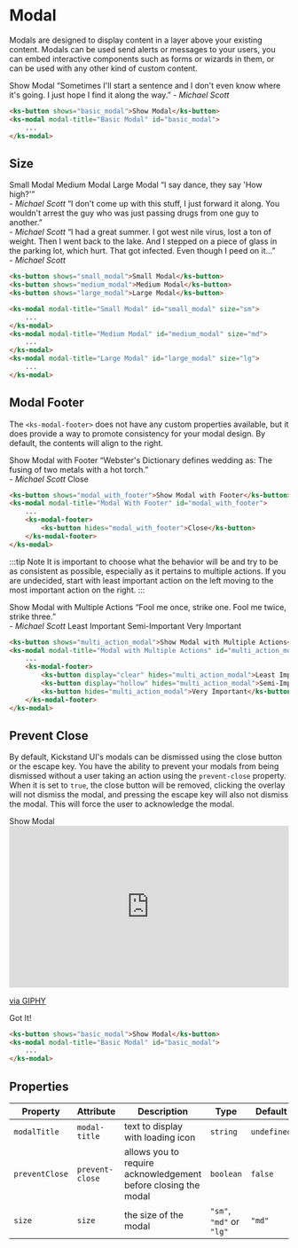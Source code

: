 # Modal

Modals are designed to display content in a layer above your existing content. Modals can be used send alerts or messages to your users, you can embed interactive components such as forms or wizards in them, or can be used with any other kind of custom content.

<div class="my-xl">
    <ks-button shows="basic_modal">Show Modal</ks-button>
    <ks-modal modal-title="Basic Modal" id="basic_modal">
        “Sometimes I'll start a sentence and I don't even know where it's going. I just hope I find it along the way.”
        <i>- Michael Scott</i>
    </ks-modal>
</div>

```html
<ks-button shows="basic_modal">Show Modal</ks-button>
<ks-modal modal-title="Basic Modal" id="basic_modal">
    ...
</ks-modal>
```

## Size

<div class="my-xl">
    <ks-button shows="small_modal">Small Modal</ks-button>
    <ks-button shows="medium_modal">Medium Modal</ks-button>
    <ks-button shows="large_modal">Large Modal</ks-button>
    <ks-modal modal-title="Small Modal" id="small_modal" size="sm">
        “I say dance, they say 'How high?'”<br>
        <i>- Michael Scott</i>
    </ks-modal>
    <ks-modal modal-title="Medium Modal" id="medium_modal" size="md">
        “I don't come up with this stuff, I just forward it along. You wouldn't arrest the guy who was just passing drugs from one guy to another.”<br>
        <i>- Michael Scott</i>
    </ks-modal>
    <ks-modal modal-title="Large Modal" id="large_modal" size="lg">
        “I had a great summer. I got west nile virus, lost a ton of weight. Then I went back to the lake. And I stepped on a piece of glass in the parking lot, which hurt. That got infected. Even though I peed on it...”<br>
        <i>- Michael Scott</i>
    </ks-modal>
</div>

```html
<ks-button shows="small_modal">Small Modal</ks-button>
<ks-button shows="medium_modal">Medium Modal</ks-button>
<ks-button shows="large_modal">Large Modal</ks-button>

<ks-modal modal-title="Small Modal" id="small_modal" size="sm">
    ...
</ks-modal>
<ks-modal modal-title="Medium Modal" id="medium_modal" size="md">
    ...
</ks-modal>
<ks-modal modal-title="Large Modal" id="large_modal" size="lg">
    ...
</ks-modal>
```

## Modal Footer

The `<ks-modal-footer>` does not have any custom properties available, but it does provide a way to promote consistency for your modal design. By default, the contents will align to the right.

<div class="my-xl">
    <ks-button shows="modal_with_footer">Show Modal with Footer</ks-button>
    <ks-modal modal-title="Modal With Footer" id="modal_with_footer">
        “Webster's Dictionary defines wedding as: The fusing of two metals with a hot torch.”<br>
        <i>- Michael Scott</i>
        <ks-modal-footer>
            <ks-button hides="modal_with_footer">Close</ks-button>
        </ks-modal-footer>
    </ks-modal>
</div>

```html
<ks-button shows="modal_with_footer">Show Modal with Footer</ks-button>
<ks-modal modal-title="Modal With Footer" id="modal_with_footer">
    ...
    <ks-modal-footer>
        <ks-button hides="modal_with_footer">Close</ks-button>
    </ks-modal-footer>
</ks-modal>
```

:::tip Note
It is important to choose what the behavior will be and try to be as consistent as possible, especially as it pertains to multiple actions. If you are undecided, start with least important action on the left moving to the most important action on the right.
:::

<div class="my-xl">
    <ks-button shows="multi_action_modal">Show Modal with Multiple Actions</ks-button>
    <ks-modal modal-title="Modal with Multiple Actions" id="multi_action_modal" size="lg">
        “Fool me once, strike one. Fool me twice, strike three.”<br>
        <i>- Michael Scott</i>
        <ks-modal-footer>
            <ks-button display="clear" hides="multi_action_modal">Least Important</ks-button>
            <ks-button display="hollow" hides="multi_action_modal">Semi-Important</ks-button>
            <ks-button class="ml-sm" hides="multi_action_modal">Very Important</ks-button>
        </ks-modal-footer>
    </ks-modal>
</div>

```html
<ks-button shows="multi_action_modal">Show Modal with Multiple Actions</ks-button>
<ks-modal modal-title="Modal with Multiple Actions" id="multi_action_modal" size="lg">
    ...
    <ks-modal-footer>
        <ks-button display="clear" hides="multi_action_modal">Least Important</ks-button>
        <ks-button display="hollow" hides="multi_action_modal">Semi-Important</ks-button>
        <ks-button hides="multi_action_modal">Very Important</ks-button>
    </ks-modal-footer>
</ks-modal>
```

## Prevent Close

By default, Kickstand UI's modals can be dismissed using the close button or the escape key. You have the ability to prevent your modals from being dismissed without a user taking an action using the `prevent-close` property. When it is set to `true`, the close button will be removed, clicking the overlay will not dismiss the modal, and pressing the escape key will also not dismiss the modal. This will force the user to acknowledge the modal.

<div class="my-xl">
    <ks-button shows="prevent-close_modal">Show Modal</ks-button>
    <ks-modal prevent-close modal-title="Prevent Close Modal" id="prevent-close_modal">
        <div style="width:100%;height:0;padding-bottom:58%;position:relative;">
            <iframe src="https://giphy.com/embed/Qa5dsjQjlCqOY" width="100%" height="100%" style="position:absolute" frameBorder="0" class="giphy-embed" allowFullScreen></iframe>
        </div>
        <p>
            <a href="https://giphy.com/gifs/the-office-michael-scott-graduation-Qa5dsjQjlCqOY">via GIPHY</a>
        </p>
        <ks-modal-footer>
            <ks-button hides="prevent-close_modal">Got It!</ks-button>
        </ks-modal-footer>
    </ks-modal>
</div>

```html
<ks-button shows="basic_modal">Show Modal</ks-button>
<ks-modal modal-title="Basic Modal" id="basic_modal">
    ...
</ks-modal>
```


## Properties

| Property      | Attribute      | Description | Type           | Default        |
| ------------- | -------------- | ----------- | -------------- | -------------- |
| `modalTitle`  | `modal-title`  | text to display with loading icon | `string`        | `undefined` |
| `preventClose` | `prevent-close` | allows you to require acknowledgement before closing the modal | `boolean`     | `false`    |
| `size`        | `size`         | the size of the modal            | `"sm"`, `"md"` or `"lg"` | `"md"`         |
